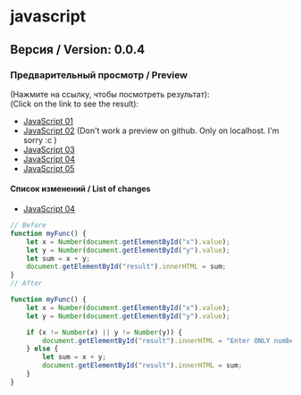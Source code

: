 # javascript

## Версия / Version: 0.0.4

### Предварительный просмотр / Preview<br>

(Нажмите на ссылку, чтобы посмотреть результат):<br>
(Click on the link to see the result): <br>
- [JavaScript 01]
- [JavaScript 02] (Don't work a preview on github. Only on localhost. I'm sorry :c )
- [JavaScript 03]
- [JavaScript 04]
- [JavaScript 05]

#### Список изменений / List of changes
- [JavaScript 04] <br>
```javascript
// Before
function myFunc() {
    let x = Number(document.getElementById("x").value);
    let y = Number(document.getElementById("y").value);
    let sum = x + y;
    document.getElementById("result").innerHTML = sum;
}
// After

function myFunc() {
    let x = Number(document.getElementById("x").value);
    let y = Number(document.getElementById("y").value);

    if (x != Number(x) || y != Number(y)) {
        document.getElementById("result").innerHTML = "Enter ONLY numbers";
    } else {
        let sum = x + y;
        document.getElementById("result").innerHTML = sum;
    }
}
```



[JavaScript 01]: http://htmlpreview.github.io/?https://github.com/kroobeet/javascript/blob/master/JS/01/index.html
[JavaScript 02]: http://htmlpreview.github.io/?https://github.com/kroobeet/javascript/blob/master/JS/02/index.html
[JavaScript 03]: http://htmlpreview.github.io/?https://github.com/kroobeet/javascript/blob/master/JS/03/index.html
[JavaScript 04]: http://htmlpreview.github.io/?https://github.com/kroobeet/javascript/blob/master/JS/04/index.html
[JavaScript 05]: http://htmlpreview.github.io/?https://github.com/kroobeet/javascript/blob/master/JS/05/index.html
